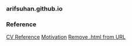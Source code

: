 ### arifsuhan.github.io


### Reference
[CV Reference](https://codepen.io/jkris/pen/WoLJxq)
[Motivation](http://julianpanetta.com)
[Remove .html from URL](https://stackoverflow.com/questions/5730092/how-to-remove-html-from-url)
